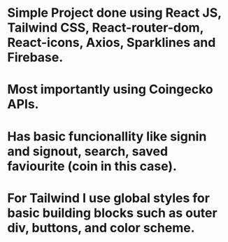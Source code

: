 # Simple Project done using React JS, Tailwind CSS, React-router-dom, React-icons, Axios, Sparklines and Firebase.
# Most importantly using Coingecko APIs. 
# Has basic funcionallity like signin and signout, search, saved faviourite (coin in this case).

# For Tailwind I use global styles for basic building blocks such as outer div, buttons, and color scheme.
